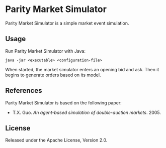 Parity Market Simulator
=======================

Parity Market Simulator is a simple market event simulation.


Usage
-----

Run Parity Market Simulator with Java:

    java -jar <executable> <configuration-file>

When started, the market simulator enters an opening bid and ask. Then it
begins to generate orders based on its model.


References
----------

Parity Market Simulator is based on the following paper:

- T.X. Guo. _An agent-based simulation of double-auction markets_. 2005.


License
-------

Released under the Apache License, Version 2.0.
